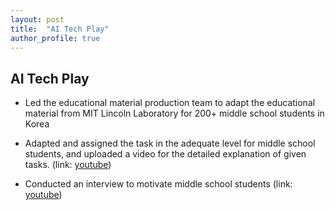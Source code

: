 ```yaml
---
layout: post
title:  "AI Tech Play"
author_profile: true
---
```


## AI Tech Play

-	Led the educational material production team to adapt the educational material from MIT Lincoln Laboratory
for 200+ middle school students in Korea

-	Adapted and assigned the task in the adequate level for middle school students, and uploaded a video for the detailed explanation of given tasks. (link: [youtube](https://www.youtube.com/watch?v=utCzjtSN9Pk&t=700s))

-	Conducted an interview to motivate middle school students (link: [youtube](https://www.youtube.com/watch?v=_GEfOj7DTHY))

